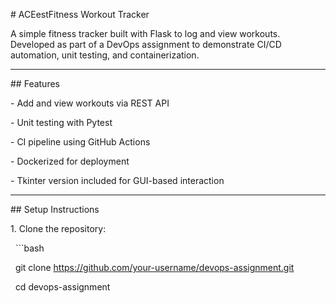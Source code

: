 \# ACEestFitness Workout Tracker



A simple fitness tracker built with Flask to log and view workouts. Developed as part of a DevOps assignment to demonstrate CI/CD automation, unit testing, and containerization.



---



\## Features



\- Add and view workouts via REST API

\- Unit testing with Pytest

\- CI pipeline using GitHub Actions

\- Dockerized for deployment

\- Tkinter version included for GUI-based interaction



---



\## Setup Instructions



1\. Clone the repository:

&nbsp;  ```bash

&nbsp;  git clone https://github.com/your-username/devops-assignment.git

&nbsp;  cd devops-assignment



